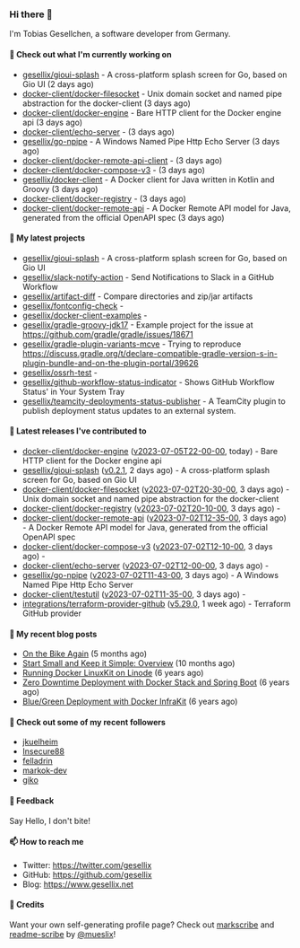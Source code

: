 ### Hi there 👋

I'm Tobias Gesellchen, a software developer from Germany.

#### 👷 Check out what I'm currently working on

- [gesellix/gioui-splash](https://github.com/gesellix/gioui-splash) - A cross-platform splash screen for Go, based on Gio UI (2 days ago)
- [docker-client/docker-filesocket](https://github.com/docker-client/docker-filesocket) - Unix domain socket and named pipe abstraction for the docker-client (3 days ago)
- [docker-client/docker-engine](https://github.com/docker-client/docker-engine) - Bare HTTP client for the Docker engine api (3 days ago)
- [docker-client/echo-server](https://github.com/docker-client/echo-server) -  (3 days ago)
- [gesellix/go-npipe](https://github.com/gesellix/go-npipe) - A Windows Named Pipe Http Echo Server (3 days ago)
- [docker-client/docker-remote-api-client](https://github.com/docker-client/docker-remote-api-client) -  (3 days ago)
- [docker-client/docker-compose-v3](https://github.com/docker-client/docker-compose-v3) -  (3 days ago)
- [gesellix/docker-client](https://github.com/gesellix/docker-client) - A Docker client for Java written in Kotlin and Groovy (3 days ago)
- [docker-client/docker-registry](https://github.com/docker-client/docker-registry) -  (3 days ago)
- [docker-client/docker-remote-api](https://github.com/docker-client/docker-remote-api) - A Docker Remote API model for Java, generated from the official OpenAPI spec (3 days ago)

#### 🌱 My latest projects

- [gesellix/gioui-splash](https://github.com/gesellix/gioui-splash) - A cross-platform splash screen for Go, based on Gio UI
- [gesellix/slack-notify-action](https://github.com/gesellix/slack-notify-action) - Send Notifications to Slack in a GitHub Workflow
- [gesellix/artifact-diff](https://github.com/gesellix/artifact-diff) - Compare directories and zip/jar artifacts
- [gesellix/fontconfig-check](https://github.com/gesellix/fontconfig-check) - 
- [gesellix/docker-client-examples](https://github.com/gesellix/docker-client-examples) - 
- [gesellix/gradle-groovy-jdk17](https://github.com/gesellix/gradle-groovy-jdk17) - Example project for the issue at https://github.com/gradle/gradle/issues/18671
- [gesellix/gradle-plugin-variants-mcve](https://github.com/gesellix/gradle-plugin-variants-mcve) - Trying to reproduce https://discuss.gradle.org/t/declare-compatible-gradle-version-s-in-plugin-bundle-and-on-the-plugin-portal/39626
- [gesellix/ossrh-test](https://github.com/gesellix/ossrh-test) - 
- [gesellix/github-workflow-status-indicator](https://github.com/gesellix/github-workflow-status-indicator) - Shows GitHub Workflow Status&#39; in Your System Tray
- [gesellix/teamcity-deployments-status-publisher](https://github.com/gesellix/teamcity-deployments-status-publisher) - A TeamCity plugin to publish deployment status updates to an external system.

#### 🔭 Latest releases I've contributed to

- [docker-client/docker-engine](https://github.com/docker-client/docker-engine) ([v2023-07-05T22-00-00](https://github.com/docker-client/docker-engine/releases/tag/v2023-07-05T22-00-00), today) - Bare HTTP client for the Docker engine api
- [gesellix/gioui-splash](https://github.com/gesellix/gioui-splash) ([v0.2.1](https://github.com/gesellix/gioui-splash/releases/tag/v0.2.1), 2 days ago) - A cross-platform splash screen for Go, based on Gio UI
- [docker-client/docker-filesocket](https://github.com/docker-client/docker-filesocket) ([v2023-07-02T20-30-00](https://github.com/docker-client/docker-filesocket/releases/tag/v2023-07-02T20-30-00), 3 days ago) - Unix domain socket and named pipe abstraction for the docker-client
- [docker-client/docker-registry](https://github.com/docker-client/docker-registry) ([v2023-07-02T20-10-00](https://github.com/docker-client/docker-registry/releases/tag/v2023-07-02T20-10-00), 3 days ago) - 
- [docker-client/docker-remote-api](https://github.com/docker-client/docker-remote-api) ([v2023-07-02T12-35-00](https://github.com/docker-client/docker-remote-api/releases/tag/v2023-07-02T12-35-00), 3 days ago) - A Docker Remote API model for Java, generated from the official OpenAPI spec
- [docker-client/docker-compose-v3](https://github.com/docker-client/docker-compose-v3) ([v2023-07-02T12-10-00](https://github.com/docker-client/docker-compose-v3/releases/tag/v2023-07-02T12-10-00), 3 days ago) - 
- [docker-client/echo-server](https://github.com/docker-client/echo-server) ([v2023-07-02T12-00-00](https://github.com/docker-client/echo-server/releases/tag/v2023-07-02T12-00-00), 3 days ago) - 
- [gesellix/go-npipe](https://github.com/gesellix/go-npipe) ([v2023-07-02T11-43-00](https://github.com/gesellix/go-npipe/releases/tag/v2023-07-02T11-43-00), 3 days ago) - A Windows Named Pipe Http Echo Server
- [docker-client/testutil](https://github.com/docker-client/testutil) ([v2023-07-02T11-35-00](https://github.com/docker-client/testutil/releases/tag/v2023-07-02T11-35-00), 3 days ago) - 
- [integrations/terraform-provider-github](https://github.com/integrations/terraform-provider-github) ([v5.29.0](https://github.com/integrations/terraform-provider-github/releases/tag/v5.29.0), 1 week ago) - Terraform GitHub provider

#### 📜 My recent blog posts

- [On the Bike Again](https://www.gesellix.net/post/on-the-bike-again/) (5 months ago)
- [Start Small and Keep it Simple: Overview](https://www.gesellix.net/post/start-small-keep-it-simple-overview/) (10 months ago)
- [Running Docker LinuxKit on Linode](https://www.gesellix.net/post/running-docker-linuxkit-on-linode/) (6 years ago)
- [Zero Downtime Deployment with Docker Stack and Spring Boot](https://www.gesellix.net/post/zero-downtime-deployment-with-docker-stack-and-spring-boot/) (6 years ago)
- [Blue/Green Deployment with Docker InfraKit](https://www.gesellix.net/post/blue-green-deployment-with-docker-infrakit/) (6 years ago)



#### 👯 Check out some of my recent followers

- [jkuelheim](https://github.com/jkuelheim)
- [Insecure88](https://github.com/Insecure88)
- [felladrin](https://github.com/felladrin)
- [markok-dev](https://github.com/markok-dev)
- [giko](https://github.com/giko)

#### 💬 Feedback

Say Hello, I don't bite!

#### 📫 How to reach me

- Twitter: https://twitter.com/gesellix
- GitHub: https://github.com/gesellix
- Blog: https://www.gesellix.net

#### 🙇 Credits

Want your own self-generating profile page? Check out [markscribe](https://github.com/muesli/markscribe)
and [readme-scribe](https://github.com/muesli/readme-scribe) by [@mueslix](https://twitter.com/mueslix)!
